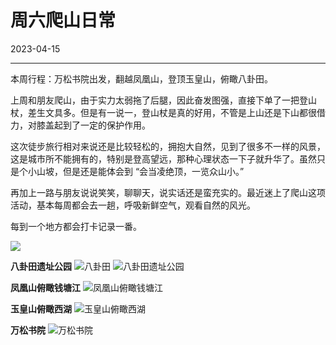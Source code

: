 # 周六爬山日常

2023-04-15  


---


本周行程：万松书院出发，翻越凤凰山，登顶玉皇山，俯瞰八卦田。

上周和朋友爬山，由于实力太弱拖了后腿，因此奋发图强，直接下单了一把登山杖，差生文具多。但是有一说一，登山杖是真的好用，不管是上山还是下山都很借力，对膝盖起到了一定的保护作用。

这次徒步旅行相对来说还是比较轻松的，拥抱大自然，见到了很多不一样的风景，这是城市所不能拥有的，特别是登高望远，那种心理状态一下子就升华了。虽然只是个小山坡，但是还是能体会到 “会当凌绝顶，一览众山小。” 

再加上一路与朋友说说笑笑，聊聊天，说实话还是蛮充实的。最近迷上了爬山这项活动，基本每周都会去一趟，呼吸新鲜空气，观看自然的风光。

每到一个地方都会打卡记录一番。

![](https://imgurl.zishu.me/images/2023/04/15/643abbf54d884.webp)

**八卦田遗址公园**
![八卦田](https://imgurl.zishu.me/images/2023/04/15/643ab875d3eb0.webp)
![八卦田遗址公园](https://imgurl.zishu.me/images/2023/04/15/643ab87742d02.webp)

**凤凰山俯瞰钱塘江**
![凤凰山俯瞰钱塘江](https://imgurl.zishu.me/images/2023/04/15/643ab87628f22.webp)

**玉皇山俯瞰西湖**
![玉皇山俯瞰西湖](https://imgurl.zishu.me/images/2023/04/15/643ab876e077e.webp)

**万松书院**
![万松书院](https://imgurl.zishu.me/images/2023/04/15/643ab877c12aa.webp)